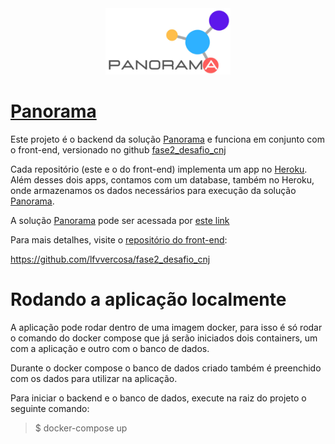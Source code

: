 <div align="center"><img img src='/static/logo.png' width="200"></div> 

# [Panorama](http://panorama-fase2.herokuapp.com/)

Este projeto é o backend da solução [Panorama](http://panorama-fase2.herokuapp.com/) e funciona em conjunto com o front-end, versionado no github [fase2_desafio_cnj](https://github.com/lfvvercosa/fase2_desafio_cnj)

Cada repositório (este e o do front-end) implementa um app no [Heroku](heroku.com). Além desses dois apps, contamos com um database, também no Heroku, onde armazenamos os dados necessários para execução da solução [Panorama](http://panorama-fase2.herokuapp.com/).

A solução [Panorama](http://panorama-fase2.herokuapp.com/) pode ser acessada por [este link](http://panorama-fase2.herokuapp.com/)

Para mais detalhes, visite o [repositório do front-end](https://github.com/lfvvercosa/fase2_desafio_cnj):

https://github.com/lfvvercosa/fase2_desafio_cnj

# Rodando a aplicação localmente

A aplicação pode rodar dentro de uma imagem docker, para isso é só rodar o comando do docker compose que já serão iniciados dois containers, um com a aplicação e outro com o banco de dados.

Durante o docker compose o banco de dados criado também é preenchido com os dados para utilizar na aplicação.

Para iniciar o backend e o banco de dados, execute na raiz do projeto o seguinte comando:

> $ docker-compose up
